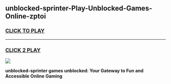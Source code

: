 
## unblocked-sprinter-Play-Unblocked-Games-Online-zptoi
<h3>
<a href="https://premium76.site?title=unblocked-sprinter&ref=25A">CLICK TO PLAY</a></h3>
<hr>

<h3>
<a href="https://premium76.site?title=unblocked-sprinter&ref=25A">CLICK 2 PLAY</a>
  
</h3>

<a href="https://premium76.site?title=unblocked-sprinter&ref=25A"><img src="https://clearcache.store/games.png"></a>


**unblocked-sprinter games unblocked: Your Gateway to Fun and Accessible Online Gaming**
